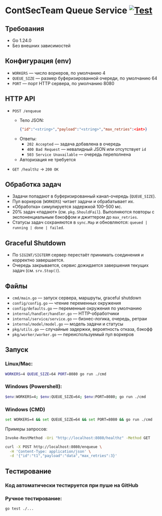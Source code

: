 # ContSecTeam Queue Service [![Test](https://github.com/lirprocs/ContSecTeam/actions/workflows/test.yaml/badge.svg)](https://github.com/lirprocs/ContSecTeam/actions/workflows/test.yaml)
## Требования
- Go 1.24.0
- Без внешних зависимостей

## Конфигурация (env)
- `WORKERS` — число воркеров, по умолчанию 4
- `QUEUE_SIZE` — размер буферизированной очереди, по умолчанию 64
- `PORT` — порт HTTP сервера, по умолчанию 8080

## HTTP API
- `POST /enqueue`
  - Тело JSON:
    ```json
    {"id":"<string>","payload":"<string>","max_retries":<int>}
    ```
  - Ответы:
    - `202 Accepted` — задача добавлена в очередь
    - `400 Bad Request` — невалидный JSON или отсутствует `id`
    - `503 Service Unavailable` — очередь переполнена
  - Авторизация не требуется

- `GET /healthz` → `200 OK`

## Обработка задач
- Задачи попадают в буферизированный канал-очередь (`QUEUE_SIZE`).
- Пул воркеров (`WORKERS`) читает задачи и обрабатывает их.
- «Обработка» симулируется задержкой 100–500 мс.
- 20% задач «падают» (см. `pkg.ShouldFail`). Выполняются повторы с экспоненциальным бэкоффом и джиттером до `max_retries`.
- Статусы задач сохраняются в `sync.Map` и обновляются: `queued | running | done | failed`.

## Graceful Shutdown
- По `SIGINT/SIGTERM` сервер перестаёт принимать соединения и корректно завершается.
- Очередь закрывается, сервис дожидается завершения текущих задач (см. `srv.Stop()`).

## Файлы
- `cmd/main.go` — запуск сервера, маршруты, graceful shutdown
- `config/config.go` — чтение переменных окружения
- `config/defaults.go` — переменные окружения по умолчанию
- `internal/handler/handler.go` — HTTP-обработчики
- `internal/service/service.go` — бизнес-логика, очередь, ретраи
- `internal/model/model.go` — модель задачи и статусы
- `pkg/utils.go` — случайные задержки, вероятность отказа, бэкофф
- `pkg/worker/worker.go` — переиспользуемый пул воркеров 

## Запуск
### Linux/Mac:
```bash
WORKERS=4 QUEUE_SIZE=64 PORT=8080 go run ./cmd
```
### Windows (Powershell):
```bash
$env:WORKERS=4; $env:QUEUE_SIZE=64; $env:PORT=8080; go run ./cmd
```
### Windows (CMD)
```bash
set WORKERS=4 && set QUEUE_SIZE=64 && set PORT=8080 && go run ./cmd
```

Примеры запросов:
```bash
Invoke-RestMethod -Uri "http://localhost:8080/healthz" -Method GET
```
```bash
curl -X POST http://localhost:8080/enqueue \
  -H 'Content-Type: application/json' \
  -d '{"id":"t1","payload":"data","max_retries":3}'
```

## Тестирование
### Код автоматически тестируется при пуше на GitHub
### Ручное тестирование:
```bash
go test ./...
```

